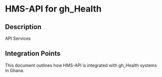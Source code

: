 # HMS-API for gh_Health

## Description

API Services

## Integration Points

This document outlines how HMS-API is integrated with gh_Health systems in Ghana.
